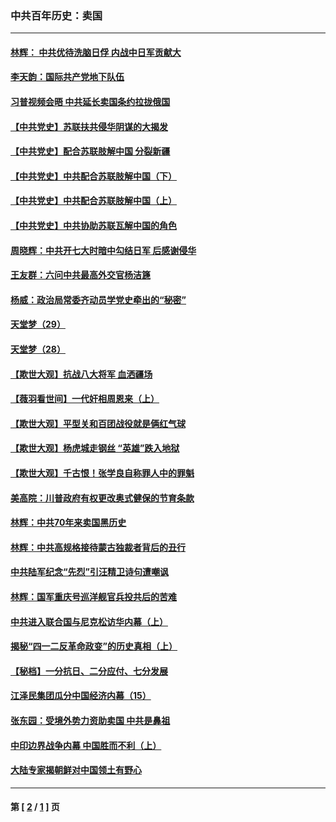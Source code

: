### 中共百年历史：卖国
---
#### [林辉： 中共优待洗脑日俘 内战中日军贡献大](../../pages/nf1176117/n13624644.md?06180430) 
#### [李天韵：国际共产党地下队伍](../../pages/nf1176117/n13611808.md?06180430) 
#### [习普视频会晤 中共延长卖国条约拉拢俄国](../../pages/nf1176117/n13060971.md?06180430) 
#### [【中共党史】苏联扶共侵华阴谋的大揭发](../../pages/nf1176117/n13056050.md?06180430) 
#### [【中共党史】配合苏联肢解中国 分裂新疆](../../pages/nf1176117/n13040700.md?06180430) 
#### [【中共党史】中共配合苏联肢解中国（下）](../../pages/nf1176117/n13035660.md?06180430) 
#### [【中共党史】中共配合苏联肢解中国（上）](../../pages/nf1176117/n13030262.md?06180430) 
#### [【中共党史】中共协助苏联瓦解中国的角色](../../pages/nf1176117/n13018109.md?06180430) 
#### [周晓辉：中共开七大时暗中勾结日军 后感谢侵华](../../pages/nf1176117/n12921960.md?06180430) 
#### [王友群：六问中共最高外交官杨洁篪](../../pages/nf1176117/n12836495.md?06180430) 
#### [杨威：政治局常委齐动员学党史牵出的“秘密”](../../pages/nf1176117/n12764642.md?06180430) 
#### [天堂梦（29）](../../pages/nf1176117/n12408465.md?06180430) 
#### [天堂梦（28）](../../pages/nf1176117/n12408309.md?06180430) 
#### [【欺世大观】抗战八大将军 血洒疆场](../../pages/nf1176117/n12357044.md?06180430) 
#### [【薇羽看世间】一代奸相周恩来（上）](../../pages/nf1176117/n12401109.md?06180430) 
#### [【欺世大观】平型关和百团战役就是俩红气球](../../pages/nf1176117/n12359157.md?06180430) 
#### [【欺世大观】杨虎城走钢丝 “英雄”跌入地狱](../../pages/nf1176117/n12358840.md?06180430) 
#### [【欺世大观】千古恨！张学良自称罪人中的罪魁](../../pages/nf1176117/n12358629.md?06180430) 
#### [美高院：川普政府有权更改奥式健保的节育条款](../../pages/nf1176117/n12242171.md?06180430) 
#### [林辉：中共70年来卖国黑历史](../../pages/nf1176117/n11552181.md?06180430) 
#### [林辉：中共高规格接待蒙古独裁者背后的丑行](../../pages/nf1176117/n11225005.md?06180430) 
#### [中共陆军纪念“先烈”引汪精卫诗句遭嘲讽](../../pages/nf1176117/n11153345.md?06180430) 
#### [林辉：国军重庆号巡洋舰官兵投共后的苦难](../../pages/nf1176117/n10997801.md?06180430) 
#### [中共进入联合国与尼克松访华内幕（上）](../../pages/nf1176117/n10138788.md?06180430) 
#### [揭秘“四一二反革命政变”的历史真相（上）](../../pages/nf1176117/n9996650.md?06180430) 
#### [【秘档】一分抗日、二分应付、七分发展](../../pages/nf1176117/n9331484.md?06180430) 
#### [江泽民集团瓜分中国经济内幕（15）](../../pages/nf1176117/n9268584.md?06180430) 
#### [张东园：受境外势力资助卖国 中共是鼻祖](../../pages/nf1176117/n9272480.md?06180430) 
#### [中印边界战争内幕 中国胜而不利（上）](../../pages/nf1176117/n9252458.md?06180430) 
#### [大陆专家揭朝鲜对中国领土有野心](../../pages/nf1176117/n9074056.md?06180430) 

---
#### 第 [ [2](./2.md?06180430) / [1](./1.md?06180430) ] 页

